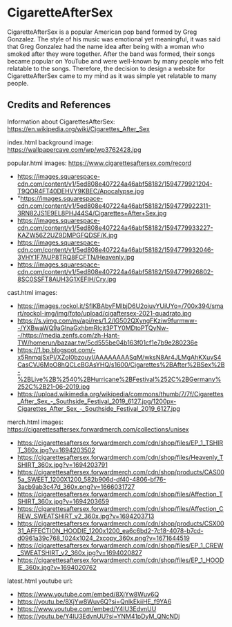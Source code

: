# CigaretteAfterSex
CigaretteAfterSex is a popular American pop band formed by Greg Gonzalez.
The style of his music was emotional yet meaningful, it was said that Greg Gonzalez had the name idea after being with a woman who smoked after they were together. 
After the band was formed, their songs became popular on YouTube and were well-known by many people who felt relatable to the songs.
Therefore, the decision to design a website for CigaretteAfterSex came to my mind as it was simple yet relatable to many people.

## Credits and References
Information about CigarettesAfterSex:
https://en.wikipedia.org/wiki/Cigarettes_After_Sex

index.html background image: 
https://wallpapercave.com/wp/wp3762428.jpg

popular.html images:  https://www.cigarettesaftersex.com/record
- https://images.squarespace-cdn.com/content/v1/5ed808e407224a46abf58182/1594779921204-T9QOR4FT40DEHVY9KBEC/Apocalypse.jpg
- "https://images.squarespace-cdn.com/content/v1/5ed808e407224a46abf58182/1594779922311-3RN82JS1E9EL8PHJ44S4/Cigarettes+After+Sex.jpg
- https://images.squarespace-cdn.com/content/v1/5ed808e407224a46abf58182/1594779933227-KAZW56Z2UZ9DMPGFQDSF/K.jpg
- https://images.squarespace-cdn.com/content/v1/5ed808e407224a46abf58182/1594779932046-3VHY1F7AUP8TRQ8FCFTN/Heavenly.jpg
- https://images.squarespace-cdn.com/content/v1/5ed808e407224a46abf58182/1594779926802-8SC0SSFT8AUH3G1XEFIH/Cry.jpg

cast.html images:
- https://images.rockol.it/SflKBAbyFMlbjD6U2oiuvYUiUYo=/700x394/smart/rockol-img/img/foto/upload/cigaftersex-2021-quadrato.jpg
- https://s.yimg.com/ny/api/res/1.2/lG502QXyngFKziw9furmww--/YXBwaWQ9aGlnaGxhbmRlcjt3PTY0MDtoPTQyNw--/https://media.zenfs.com/zh-Hant-TW/homerun/bazaar.tw/5cd555be04b163f01cf1e7b9e280236e
- https://1.bp.blogspot.com/-x5RnmqjSxPI/XZoI0bzouyI/AAAAAAAASqM/wksN8Ar4JLMgAhKXuvS4CasCVJ6MpO8hQCLcBGAsYHQ/s1600/Cigarettes%2BAfter%2BSex%2B-%2BLive%2B%2540%2BHurricane%2BFestival%252C%2BGermany%252C%2B21-06-2019.jpg
- https://upload.wikimedia.org/wikipedia/commons/thumb/7/7f/Cigarettes_After_Sex_-_Southside_Festival_2019_6127.jpg/1200px-Cigarettes_After_Sex_-_Southside_Festival_2019_6127.jpg

merch.html images:
 https://cigarettesaftersex.forwardmerch.com/collections/unisex
- https://cigarettesaftersex.forwardmerch.com/cdn/shop/files/EP_1_TSHIRT_360x.jpg?v=1694203502
- https://cigarettesaftersex.forwardmerch.com/cdn/shop/files/Heavenly_TSHIRT_360x.jpg?v=1694203791
- https://cigarettesaftersex.forwardmerch.com/cdn/shop/products/CAS005a_SWEET_1200X1200_582b906d-df40-4806-bf76-3acb9ab3c47d_360x.png?v=1666031727
- https://cigarettesaftersex.forwardmerch.com/cdn/shop/files/Affection_TSHIRT_360x.jpg?v=1694203659
- https://cigarettesaftersex.forwardmerch.com/cdn/shop/files/Affection_CREW_SWEATSHIRT_v2_360x.jpg?v=1694203713
- https://cigarettesaftersex.forwardmerch.com/cdn/shop/products/CSX0031_AFFECTION_HOODIE_1200x1200_ea6c6bd2-7c18-4078-b7cd-d0961a39c768_1024x1024_2xcopy_360x.png?v=1671644519
- https://cigarettesaftersex.forwardmerch.com/cdn/shop/files/EP_1_CREW_SWEATSHIRT_v2_360x.jpg?v=1694020827
- https://cigarettesaftersex.forwardmerch.com/cdn/shop/files/EP_1_HOODIE_360x.jpg?v=1694020762
  
latest.html youtube url:
- https://www.youtube.com/embed/8XjYw8Wuv6Q
- https://youtu.be/8XjYw8Wuv6Q?si=QnlkEkiiHE_f9YA6
- https://www.youtube.com/embed/Y4lU3EdvnUU
- https://youtu.be/Y4lU3EdvnUU?si=YNM41pDyM_QNcNDj
